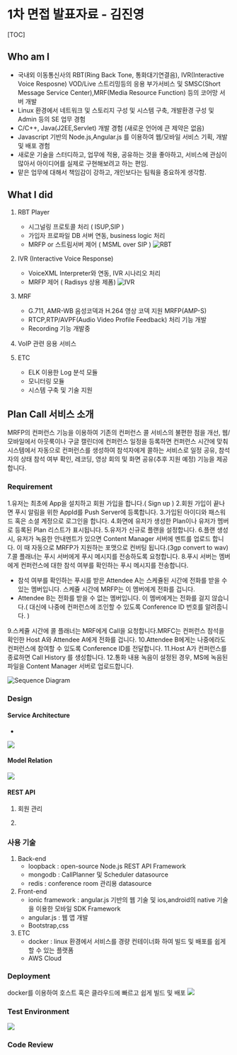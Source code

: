 # 1차 면접 발표자료 - 김진영 

[TOC]

## Who am I

- 국내외 이동통신사의 RBT(Ring Back Tone, 통화대기연결음), IVR(Interactive Voice Resposne) VOD/Live 스트리밍등의 응용 부가서비스 및 SMSC(Short Message Service Center),MRF(Media Resource Function) 등의 코어망 서버 개발
- Linux 환경에서 네트워크 및 스토리지 구성 및 시스템 구축, 개발환경 구성 및 Admin 등의 SE 업무 경험
- C/C++, Java(J2EE,Servlet) 개발 경험 (새로운 언어에 큰 제약은 없음)
- Javascript 기반의 Node.js,Angular.js 를 이용하여 웹/모바일 서비스 기획, 개발 및 배포 경험
- 새로운 기술을 스터디하고, 업무에 적용, 공유하는 것을 좋아하고, 서비스에 관심이 많아서 아이디어를 실제로 구현해보려고 하는 편임. 
- 맡은 업무에 대해서 책임감이 강하고, 개인보다는 팀웍을 중요하게 생각함.

## What I did

1. RBT Player
	- 시그널링 프로토콜 처리 ( ISUP,SIP )
	- 가입자 프로파일 DB 서버 연동, business logic 처리
	- MRFP or 스트림서버 제어 ( MSML over SIP )
![RBT](http://www.eluon.com/_image/144)
2. IVR (Interactive Voice Response)

	- VoiceXML Interpreter와 연동, IVR 시나리오 처리
	- MRFP 제어 ( Radisys 상용 제폼)
![IVR](http://i.imgur.com/1ZQH3B9.png?1)
3. MRF
	- G.711, AMR-WB 음성코덱과 H.264 영상 코덱 지원 MRFP(AMP-S)
	- RTCP,RTP/AVPF(Audio Video Profile Feedback) 처리 기능 개발
	- Recording 기능 개발중

4. VoIP 관련 응용 서비스
5. ETC
	- ELK 이용한 Log 분석 모듈
	- 모니터링 모듈
	- 시스템 구축 및 기술 지원

## Plan Call 서비스 소개
MRFP의 컨퍼런스 기능을 이용하여 기존의 컨퍼런스 콜 서비스의 불편한 점을 개선, 웹/모바일에서 아웃룩이나 구글 캘린더에 컨퍼런스 일정을 등록하면 컨퍼런스 시간에 맞춰 시스템에서 자동으로 컨퍼런스를 생성하여 참석자에게 콜하는 서비스로 일정 공유, 참석자의 상태 참석 여부 확인, 레코딩, 영상 회의 및 화면 공유(추후 지원 예정) 기능을 제공합니다.
### Requirement
1.유저는 최초에 App을 설치하고 회원 가입을 합니다.( Sign up )
2.회원 가입이 끝나면 푸시 알림을 위한 AppId를 Push Server에 등록합니다.
3.가입된 아이디와 패스워드 혹은 소셜 계정으로 로그인을 합니다.
4.화면에 유저가 생성한 Plan이나 유저가 멤버로 등록된 Plan 리스트가 표시됩니다.
5.유저가 신규로 플랜을 설정합니다.
6.플랜 생성시, 유저가 녹음한 안내멘트가 있으면 Content Manager 서버에 멘트를 업로드 합니다. 이 때 자동으로 MRFP가 지원하는 포맷으로 컨버팅 됩니다.(3gp convert to wav)
7.콜 플래너는 푸시 서버에게 푸시 메시지를 전송하도록 요청합니다.
8.푸시 서버는 멤버에게 컨퍼런스에 대한 참석 여부를 확인하는 푸시 메시지를 전송합니다.
- 참석 여부를 확인하는 푸시를 받은 Attendee A는 스케쥴된 시간에 전화를 받을 수 있는 멤버입니다. 스케쥴 시간에 MRFP는 이 멤버에게 전화를 겁니다.
- Attendee B는 전화를 받을 수 없는 멤버입니다. 이 멤버에게는 전화를 걸지 않습니다.( 대신에 나중에  컨퍼런스에 조인할 수 있도록 Conference ID 번호를 알려줍니다.  )

9.스케쥴 시간에 콜 플래너는 MRF에게 Call을 요청합니다.MRFC는 컨퍼런스 참석을 확인한 Host A와 Attendee A에게 전화를 겁니다.
10.Attendee B에게는 나중에라도 컨퍼런스에 참여할 수 있도록 Conference ID를 전달합니다.
11.Host A가 컨퍼런스를 종료하면 Call History 를 생성합니다.
12.통화 내용 녹음이 설정된 경우, MS에 녹음된 파일을 Content Manager 서버로 업로드합니다.

![Sequence Diagram](http://i.imgur.com/giqkR5v.png)

### Design

#### Service Architecture
- 
![](http://i.imgur.com/f9VtAQ4.png)

#### Model Relation
![](http://i.imgur.com/3rADQd8.png)

#### REST API
1. 회원 관리


2. 

### 사용 기술
1. Back-end
	- loopback : open-source Node.js REST API Framework
	- mongodb : CallPlanner 및 Scheduler datasource
	- redis : conference room 관리용 datasource
2. Front-end
	- ionic framework : angular.js 기반의 웹 기술 및 ios,android의 native 기술을 이용한 모바일 SDK Framework
	- angular.js : 웹 앱 개발
	- Bootstrap,css
3. ETC
	- docker : linux 환경에서 서비스를 경량 컨테이너화 하여 빌드 및 배포를 쉽게 할 수 있는 플랫폼
	- AWS Cloud

### Deployment
docker를 이용하여 호스트 혹은 클라우드에 빠르고 쉽게 빌드 및 배포
![](http://i.imgur.com/AFUSvGS.png)

### Test Environment
![](http://i.imgur.com/z4epfA0.png)
### Code Review




